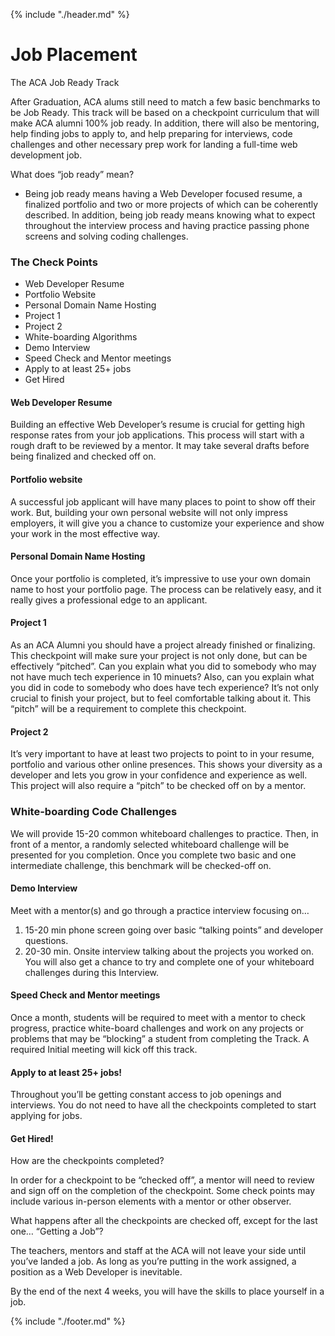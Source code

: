 {% include "./header.md" %}

# Job Placement

The ACA Job Ready Track 

After Graduation, ACA alums still need to match a few basic benchmarks to be Job Ready. This track will be based on a checkpoint curriculum that will make ACA alumni 100% job ready. In addition, there will also be mentoring, help finding jobs to apply to, and help preparing for interviews, code challenges and other necessary prep work for landing a full-time web development job.  
 
What does “job ready” mean?
- Being job ready means having a Web Developer focused resume, a finalized portfolio and two or more projects of which can be coherently described. In addition, being job ready means knowing what to expect throughout the interview process and having practice passing phone screens and solving coding challenges.

### The Check Points

* Web Developer Resume
* Portfolio Website
* Personal Domain Name Hosting
* Project 1
* Project 2
* White-boarding Algorithms
* Demo Interview
* Speed Check and Mentor meetings
* Apply to at least 25+ jobs
* Get Hired

#### Web Developer Resume

Building an effective Web Developer’s resume is crucial for getting high response rates from your job applications. This process will start with a rough draft to be reviewed by a mentor. It may take several drafts before being finalized and checked off on. 

#### Portfolio website

A successful job applicant will have many places to point to show off their work. But, building your own personal website will not only impress employers, it will give you a chance to customize your experience and show your work in the most effective way.  

#### Personal Domain Name Hosting

Once your portfolio is completed, it’s impressive to use your own domain name to host your portfolio page. The process can be relatively easy, and it really gives a professional edge to an applicant.  

#### Project 1

As an ACA Alumni you should have a project already finished or finalizing. This checkpoint will make sure your project is not only done, but can be effectively “pitched”. Can you explain what you did to somebody who may not have much tech experience in 10 minuets? Also, can you explain what you did in code to somebody who does have tech experience? It’s not only crucial to finish your project, but to feel comfortable talking about it. This “pitch” will be a requirement to complete this checkpoint.

#### Project 2

It’s very important to have at least two projects to point to in your resume, portfolio and various other online presences. This shows your diversity as a developer and lets you grow in your confidence and experience as well. This project will also require a “pitch” to be checked off on by a mentor. 

### White-boarding Code Challenges

We will provide 15-20 common whiteboard challenges to practice. Then, in front of a mentor, a randomly selected whiteboard challenge will be presented for you completion. Once you complete two basic and one intermediate challenge, this benchmark will be checked-off on. 

#### Demo Interview

Meet with a mentor(s) and go through a practice interview focusing on…
1) 15-20 min phone screen going over basic “talking points” and developer questions.
2) 20-30 min. Onsite interview talking about the projects you worked on. You will also get 	a chance to try and complete one of your whiteboard challenges during this Interview.

#### Speed Check and Mentor meetings

Once a month, students will be required to meet with a mentor to check progress, practice white-board challenges and work on any projects or problems that may be “blocking” a student from completing the Track. A required Initial meeting will kick off this track.

#### Apply to at least 25+ jobs!

Throughout you’ll be getting constant access to job openings and interviews. You do not need to have all the checkpoints completed to start applying for jobs.

#### Get Hired!

How are the checkpoints completed?

In order for a checkpoint to be “checked off”, a mentor will need to review and sign off on the completion of the checkpoint. Some check points may include various in-person elements with a mentor or other observer. 

What happens after all the checkpoints are checked off, except for the last one… “Getting a Job”?

The teachers, mentors and staff at the ACA will not leave your side until you’ve landed a job. As long as you’re putting in the work assigned, a position as a Web Developer is inevitable. 


By the end of the next 4 weeks, you will have the skills to place yourself in a job.

{% include "./footer.md" %}